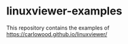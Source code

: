 # linuxviewer-examples
This repository contains the examples of https://carlowood.github.io/linuxviewer/
